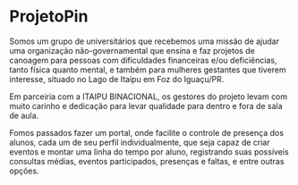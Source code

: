 # ProjetoPin

Somos um grupo de universitários que recebemos uma missão de ajudar uma organização não-governamental que ensina e faz projetos de canoagem para pessoas com dificuldades financeiras e/ou deficiências, tanto física quanto mental, e também para mulheres gestantes que tiverem interesse, situado no Lago de Itaipu em Foz do Iguaçu/PR.

Em parceiria com a ITAIPU BINACIONAL, os gestores do projeto levam com muito carinho e dedicação para levar qualidade para dentro e fora de sala de aula.

Fomos passados fazer um portal, onde facilite o controle de presença dos alunos, cada um de seu perfil individualmente, que seja capaz de criar eventos e montar uma linha do tempo por aluno, registrando suas possíveis consultas médias, eventos participados, presenças e faltas, e entre outras opções.
